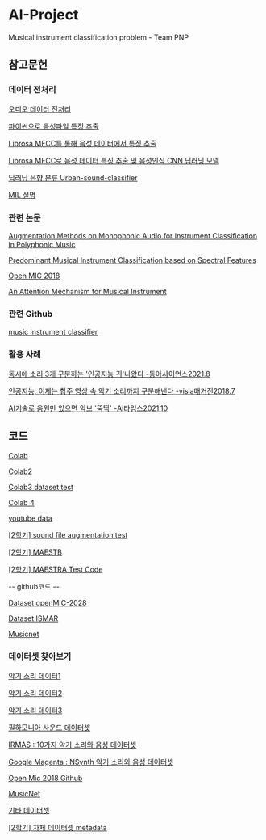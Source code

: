 # AI-Project

Musical instrument classification problem - Team PNP

## 참고문헌

### 데이터 전처리

[오디오 데이터 전처리](https://hyunlee103.tistory.com/54)

[파이썬으로 음성파일 특징 추출](https://intrepidgeeks.com/tutorial/method-of-extracting-audio-file-features-using-python)

[Librosa MFCC를 통해 음성 데이터에서 특징 추출](https://jerimo.github.io/python/mfcc/)

[Librosa MFCC로 음성 데이터 특징 추출 및 음성인식 CNN 딥러닝 모델](https://youdaeng-com.tistory.com/m/5)

[딥러닝 음향 분류 Urban-sound-classifier](https://velog.io/@seaworld0125/%EB%94%A5%EB%9F%AC%EB%8B%9D-CNN-%EC%9D%8C%ED%96%A5%EB%B6%84%EB%A5%98)

[MIL 설명](https://koreapy.tistory.com/127)

### 관련 논문

[Augmentation Methods on Monophonic Audio for Instrument Classification in Polyphonic Music](https://paperswithcode.com/paper/augmentation-methods-on-monophonic-audio-for)

[Predominant Musical Instrument Classification based on Spectral Features](https://paperswithcode.com/paper/predominant-musical-instrument-classification)

[Open MIC 2018](https://paperswithcode.com/dataset/openmic-2018)

[An Attention Mechanism for Musical Instrument](https://paperswithcode.com/paper/an-attention-mechanism-for-musical-instrument)

### 관련 Github

[music instrument classifier](https://github.com/IvyZX/music-instrument-classifier)

### 활용 사례

[동시에 소리 3개 구분하는 '인공지능 귀'나왔다 -동아사이언스2021.8](https://m.dongascience.com/news.php?idx=48401&sns=kt)

[인공지능, 이제는 합주 영상 속 악기 소리까지 구분해낸다 -visla매거진2018.7](https://visla.kr/news/etc/77735/)

[AI기술로 음원만 있으면 악보 '뚝딱' -Ai타임스2021.10](http://www.aitimes.com/news/articleView.html?idxno=140852)

## 코드 

[Colab](https://colab.research.google.com/drive/1JC5bNd51gg72giEjvZxEVgNY_d5Zm6Vb?usp=sharing)

[Colab2](https://colab.research.google.com/drive/1G8YNHNouyku17XPenuttguYwtgApqEqv?usp=sharing)

[Colab3 dataset test](https://colab.research.google.com/drive/1XqoNlaOIdxnhdYXTaC7FO2jSu_XBJitm?usp=sharing)

[Colab 4](https://colab.research.google.com/drive/1PfAa85z65MihiMd__IPQWPHUmQWl3BJR?usp=sharing)

[youtube data](https://colab.research.google.com/drive/1-0BOmkr9VZHyJSUCOpud5OOen9TBMiLO?usp=sharing)

[[2학기] sound file augmentation test](https://colab.research.google.com/drive/1eyfEfO4iEz4UfhcLVZ9OwMQLwqC4yK1z?usp=sharing)

[[2학기] MAESTB](https://colab.research.google.com/drive/1ajIfuxWxtUwmJ2GtPcntWk--5RfBS8UB?usp=sharing)

[[2학기] MAESTRA Test Code](https://colab.research.google.com/drive/1qhpKR9iOTDtjqQ-9Key686HISmBl9EWr?usp=sharing)

-- github코드 --

[Dataset openMIC-2028](https://github.com/cosmir/openmic-2018/blob/master/examples/modeling-baseline.ipynb) 

[Dataset ISMAR](https://github.com/vntkumar8/musical-instrument-classification)

[Musicnet](https://github.com/jthickstun/pytorch_musicnet)

### 데이터셋 찾아보기
[악기 소리 데이터1](https://www.kaggle.com/datasets/mayur1999/wavfiles-of-instruments-audio?select=10Bass.wav)

[악기 소리 데이터2](https://github.com/ejhumphrey/minst-dataset)

[악기 소리 데이터3](https://www.kaggle.com/datasets/imsparsh/musicnet-dataset)

[필하모니아 사운드 데이터셋](https://philharmonia.co.uk/resources/sound-samples/)

[IRMAS : 10가지 악기 소리와 음성 데이터셋](https://www.upf.edu/web/mtg/irmas)

[Google Magenta : NSynth 악기 소리와 음성 데이터셋](https://magenta.tensorflow.org/datasets/nsynth#files)

[Open Mic 2018 Github](https://github.com/cosmir/openmic-2018)

[MusicNet](https://paperswithcode.com/dataset/musicnet)

[기타 데이터셋](https://paperswithcode.com/datasets?q=instrument&v=lst&o=match&mod=audio&page=1)

[[2학기] 자체 데이터셋 metadata](https://docs.google.com/spreadsheets/d/1moqewE_o9iac-Ca3kdcCx-jZq0Fi-ZY02Rv9eQn4PcY/edit#gid=0)

